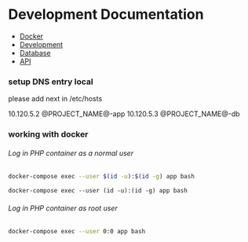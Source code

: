 # Development Documentation

* [Docker](docker.md)
* [Development](development.md)
* [Database](db.md)
* [API](app.md)

### setup DNS entry local
please add next in /etc/hosts

10.120.5.2 @PROJECT_NAME@-app
10.120.5.3 @PROJECT_NAME@-db

### working with docker

###### Log in PHP container as a normal user
```bash
docker-compose exec --user $(id -u):$(id -g) app bash
```

```fish
docker-compose exec --user (id -u):(id -g) app bash
```

###### Log in PHP container as root user
```bash
docker-compose exec --user 0:0 app bash
```
